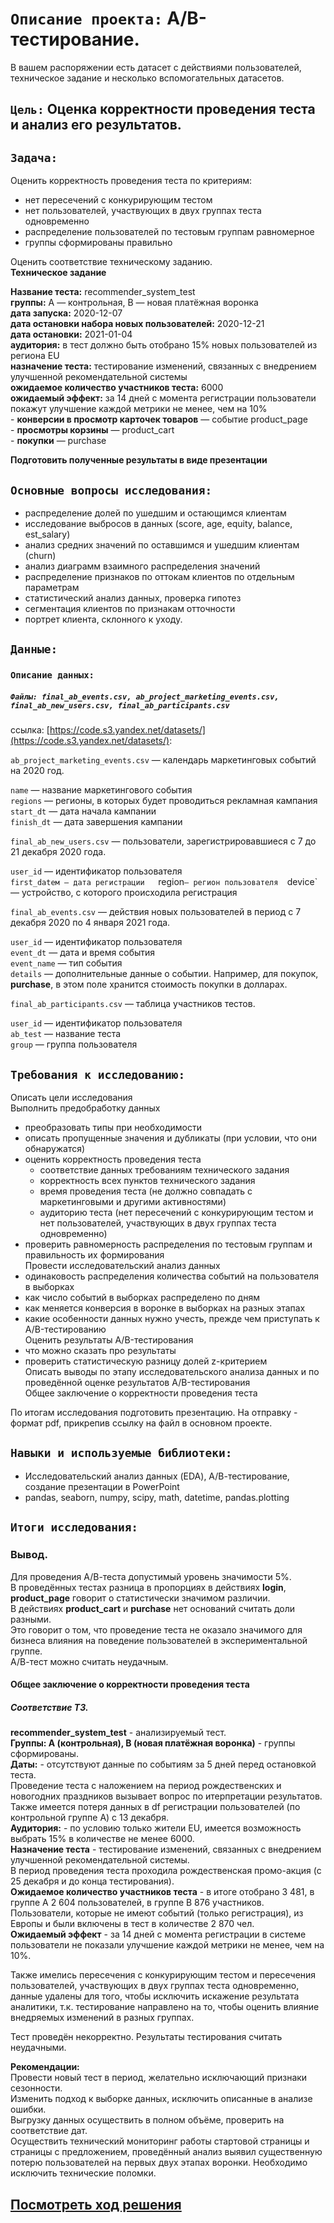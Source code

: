 # `Описание проекта:` A/B-тестирование.     
В вашем распоряжении есть датасет с действиями пользователей, техническое задание и несколько вспомогательных датасетов.  

## `Цель:` Оценка корректности проведения теста и анализ его результатов.  

## `Задача:`  
Оценить корректность проведения теста по критериям:  
  
- нет пересечений с конкурирующим тестом   
- нет пользователей, участвующих в двух группах теста одновременно  
- распределение пользователей по тестовым группам равномерное   
- группы сформированы правильно

Оценить соответствие техническому заданию.  
**Техническое задание**  

**Название теста:** recommender_system_test  
**группы:** А — контрольная, B — новая платёжная воронка  
**дата запуска:** 2020-12-07  
**дата остановки набора новых пользователей:** 2020-12-21  
**дата остановки:** 2021-01-04  
**аудитория:** в тест должно быть отобрано 15% новых пользователей из региона EU  
**назначение теста:** тестирование изменений, связанных с внедрением улучшенной рекомендательной системы  
**ожидаемое количество участников теста:** 6000  
**ожидаемый эффект:** за 14 дней с момента регистрации пользователи покажут улучшение каждой метрики не менее, чем на 10%  
    - **конверсии в просмотр карточек товаров** — событие product_page  
    - **просмотры корзины** — product_cart  
    - **покупки** — purchase    

**Подготовить полученные результаты в виде презентации**

## `Основные вопросы исследования:` 
 - распределение долей по ушедшим и остающимся клиентам  
 - исследование выбросов в данных (score, age, equity, balance, est_salary)  
 - анализ средних значений по оставшимся и ушедшим клиентам (churn)  
 - анализ диаграмм взаимного распределения значений  
 - распределение признаков по оттокам клиентов по отдельным параметрам  
 - статистический анализ данных, проверка гипотез
 - сегментация клиентов по признакам отточности
 - портрет клиента, склонного к уходу.  
  
## `Данные:` 

  ### `Описание данных:`   
     
 ##### `Файлы: final_ab_events.csv, ab_project_marketing_events.csv, final_ab_new_users.csv, final_ab_participants.csv`
 ссылка: [https://code.s3.yandex.net/datasets/](https://code.s3.yandex.net/datasets/):  

`ab_project_marketing_events.csv` — календарь маркетинговых событий на 2020 год.  
  
`name` — название маркетингового события  
`regions` — регионы, в которых будет проводиться рекламная кампания  
`start_dt` — дата начала кампании  
`finish_dt` — дата завершения кампании        
  
    
`final_ab_new_users.csv` — пользователи, зарегистрировавшиеся с 7 до 21 декабря 2020 года.  
  
`user_id` — идентификатор пользователя  
`first_dateм — дата регистрации  
`region` — регион пользователя  
`device` — устройство, с которого происходила регистрация  
  
    
`final_ab_events.csv` — действия новых пользователей в период с 7 декабря 2020 по 4 января 2021 года.  
  
`user_id` — идентификатор пользователя  
`event_dt` — дата и время события  
`event_name` — тип события  
`details` — дополнительные данные о событии. Например, для покупок, **purchase**, в этом поле хранится стоимость покупки в долларах.   
  
    
`final_ab_participants.csv` — таблица участников тестов.  
  
`user_id` — идентификатор пользователя  
`ab_test` — название теста  
`group` — группа пользователя   

## `Требования к исследованию:`  

Описать цели исследования     
Выполнить предобработку данных  
   - преобразовать типы при необходимости  
   - описать пропущенные значения и дубликаты (при условии, что они обнаружатся)  
   - оценить корректность проведения теста  
        - соответствие данных требованиям технического задания  
        - корректность всех пунктов технического задания  
        - время проведения теста (не должно совпадать с маркетинговыми и другими активностями)  
        - аудиторию теста (нет пересечений с конкурирующим тестом и нет пользователей, участвующих в двух группах теста        одновременно)  
   - проверить равномерность распределения по тестовым группам и правильность их формирования  
Провести исследовательский анализ данных  
   - одинаковость распределения количества событий на пользователя в выборках  
   - как число событий в выборках распределено по дням    
   - как меняется конверсия в воронке в выборках на разных этапах  
   - какие особенности данных нужно учесть, прежде чем приступать к A/B-тестированию   
Оценить результаты A/B-тестирования  
   - что можно сказать про результаты  
   - проверить статистическую разницу долей z-критерием  
Описать выводы по этапу исследовательского анализа данных и по проведённой оценке результатов A/B-тестирования  
Общее заключение о корректности проведения теста  
  
По итогам исследования подготовить презентацию. На отправку - формат pdf, прикрепив ссылку на файл в основном проекте.  
 
## `Навыки и используемые библиотеки:`

- Исследовательский анализ данных (EDA), А/В-тестирование, создание презентации в PowerPoint
- pandas, seaborn, numpy, scipy, math, datetime, pandas.plotting 

## `Итоги исследования:`

### Вывод.  
Для проведения А/В-теста допустимый уровень значимости 5%.  
В проведённых тестах разница в пропорциях в действиях **login**, **product_page** говорит о статистически значимом различии.  
В действиях **product_cart** и **purchase**   нет оснований считать доли разными.  
Это говорит о том, что проведение теста не оказало значимого для бизнеса влияния на поведение пользователей в экспериментальной группе.  
А/В-тест можно считать неудачным.  

#### Общее заключение о корректности проведения теста  

##### **Соответствие ТЗ.**  
  
**recommender_system_test** - анализируемый тест.  
**Группы: А (контрольная), B (новая платёжная воронка)** - группы сформированы.    
**Даты:** - отсутствуют данные по событиям за 5 дней перед остановкой теста.  
Проведение теста с наложением на период рождественских и новогодних праздников вызывает вопрос по итерпретации результатов.  
Также имеется потеря данных в df регистрации пользователей (по контрольной группе А) с 13 декабря.  
**Аудитория:** - по условию только жители EU, имеется возможность выбрать 15% в количестве не менее 6000.   
**Назначение теста** - тестирование изменений, связанных с внедрением улучшенной рекомендательной системы.  
В период проведения теста проходила рождественская промо-акция (с 25 декабря и до конца тестирования).  
**Ожидаемое количество участников теста** - в итоге отобрано 3 481, в группе А 2 604 пользователей, в группе В 876 участников.  
Пользователи, которые не имеют событий (только регистрация), из Европы и были включены в тест в количестве 2 870 чел.  
**Ожидаемый эффект** - за 14 дней с момента регистрации в системе пользователи не показали улучшение каждой метрики не менее, чем на 10%.

Также имелись пересечения с конкурирующим тестом и пересечения пользователей, участвующих в двух группах теста одновременно, данные удалены для того, чтобы исключить искажение результата аналитики, т.к. тестирование направлено на то, чтобы оценить влияние внедряемых изменений в разных группах.  
  
Тест проведён некорректно. Результаты тестирования считать неудачными.

**Рекомендации:**  
Провести новый тест в период, желательно исключающий признаки сезонности.  
Изменить подход к выборке данных, исключить описанные в анализе ошибки.  
Выгрузку данных осуществить в полном объёме, проверить на соответствие дат.  
Осуществить технический мониторинг работы стартовой страницы и страницы с предложением, проведённый анализ выявил существенную потерю пользователей на первых двух этапах воронки. Необходимо исключить технические поломки.    

##  [Посмотреть ход решения](https://github.com/Alla-Kuhtenko/Portfolio_YP/blob/main/A_B-testing/A_B-testing.ipynb)
